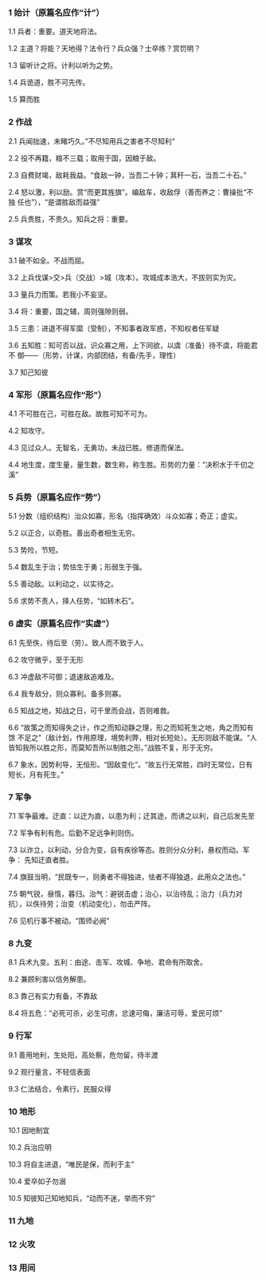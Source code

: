 ### 1 始计（原篇名应作“计”）

1.1 兵者：重要。道天地将法。

1.2 主道？将能？天地得？法令行？兵众强？士卒练？赏罚明？

1.3 留听计之将。计利以听为之势。

1.4 兵诡道，胜不可先传。

1.5 算而胜

### 2 作战

2.1 兵闻拙速，未睹巧久。”不尽知用兵之害者不尽知利“

2.2 役不再籍，粮不三载；取用于国，因粮于敌。

2.3 自费财竭，敌耗我益。“食敌一钟，当吾二十钟；萁秆一石，当吾二十石。”

2.4 怒以激，利以励。赏“而更其旌旗”。编敌车，收敌俘（善而养之：曹操批“不独
任也”），“是谓胜敌而益强”

2.5 兵贵胜，不贵久。知兵之将：重要。

### 3 谋攻

3.1 破不如全。不战而屈。

3.2 上兵伐谋>交>兵（交战）>城（攻本）。攻城成本浩大，不拔则实为灾。

3.3 量兵力而策。若我小不妄坚。

3.4 将：重要，国之辅，周则强隙则弱。

3.5 三患：进退不得军縻（受制），不知事者政军惑，不知权者任军疑

3.6 五知胜：知可否以战，识众寡之用，上下同欲，以虞（准备）待不虞，将能君不
御——（形势，计谋，内部团结，有备/先手，理性）

3.7 知己知彼

### 4 军形（原篇名应作“形”）

4.1 不可胜在己，可胜在敌。故胜可知不可为。

4.2 知攻守。

4.3 见过众人。无智名，无勇功，未战已胜。修道而保法。

4.4 地生度，度生量，量生数，数生称，称生胜。形势的力量：“决积水于千仞之溪”

### 5 兵势（原篇名应作“势”）

5.1 分数（组织结构）治众如寡，形名（指挥确效）斗众如寡；奇正；虚实。

5.2 以正合，以奇胜。善出奇者相生无穷。

5.3 势险，节短。

5.4 数乱生于治；势怯生于勇；形弱生于强。

5.5 善动敌。以利动之，以实待之。

5.6 求势不责人，择人任势，“如转木石”。

### 6 虚实（原篇名应作“实虚”）

6.1 先至佚，待后至（劳）。致人而不致于人。

6.2 攻守微乎，至于无形

6.3 冲虚敌不可御；退速敌追难及。

6.4 我专敌分，则众寡利。备多则寡。

6.5 知战之地，知战之日，可千里而会战，否则难救。

6.6 “故策之而知得失之计，作之而知动静之理，形之而知死生之地，角之而知有馀
不足之”（敌计划，作用原理，境势利弊，相对长短处）。无形则敌不能谋。“人皆知我所以胜之形，而莫知吾所以制胜之形。”战胜不复，形于无穷。

6.7 象水，因势利导，无恒形。“因敌变化”。“故五行无常胜，四时无常位，日有短长，月有死生。”

### 7 军争

7.1 军争最难。迂直：以迂为直，以患为利；迂其途，而诱之以利，自己后发先至

7.2 军争有利有危。后勤不足远争利则伤。

7.3 以诈立，以利动，分合为变，自有疾徐等态。胜则分众分利，悬权而动。军争：
先知迂直者胜。

7.4 旗鼓当明，“民既专一，则勇者不得独进，怯者不得独退，此用众之法也。”

7.5 朝气锐，昼惰，暮归。治气：避锐击虚；治心，以治待乱；治力（兵力对抗），以佚待劳；治变（机动变化），勿击严阵。

7.6 见机行事不被动。“围师必阙”

### 8 九变

8.1 兵术九变。五利：由途、击军、攻城、争地、君命有所取舍。

8.2 兼顾利害以信务解患。

8.3 靠己有实力有备，不靠敌

8.4 将五危：“必死可杀，必生可虏，忿速可侮，廉洁可辱，爱民可烦”

### 9 行军

9.1 善用地利，生处阳，高处察，危勿留，待半渡

9.2 观行量言，不轻信表面

9.3 仁法结合，令素行，民服众得

### 10 地形

10.1 因地制宜

10.2 兵治应明

10.3 将自主进退，“唯民是保，而利于主”

10.4 爱卒如子勿溺

10.5 知彼知己知地知兵，“动而不迷，举而不穷”

### 11 九地
### 12 火攻
### 13 用间
